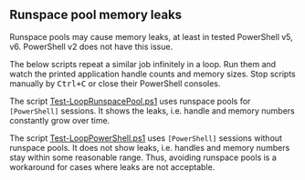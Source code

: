 
## Runspace pool memory leaks

Runspace pools may cause memory leaks, at least in tested PowerShell v5, v6.
PowerShell v2 does not have this issue.

The below scripts repeat a similar job infinitely in a loop. Run them and watch
the printed application handle counts and memory sizes. Stop scripts manually
by <kbd>Ctrl+C</kbd> or close their PowerShell consoles.

The script [Test-LoopRunspacePool.ps1](Test-LoopRunspacePool.ps1) uses runspace
pools for `[PowerShell]` sessions. It shows the leaks, i.e. handle and memory
numbers constantly grow over time.

The script [Test-LoopPowerShell.ps1](Test-LoopPowerShell.ps1) uses `[PowerShell]`
sessions without runspace pools. It does not show leaks, i.e. handles and memory
numbers stay within some reasonable range. Thus, avoiding runspace pools is a
workaround for cases where leaks are not acceptable.
